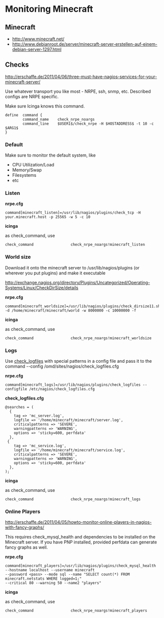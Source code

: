 # Monitoring Minecraft

## Minecraft
* http://www.minecraft.net/
* http://www.debianroot.de/server/minecraft-server-erstellen-auf-einem-debian-server-1297.html

## Checks

http://erschaffe.de/2011/04/06/three-must-have-nagios-services-for-your-minecraft-server/

Use whatever transport you like most - NRPE, ssh, snmp, etc. Described configs are NRPE specific.

Make sure Icinga knows this command.

```
define  command {
        command_name    check_nrpe_noargs
        command_line    $USER1$/check_nrpe -H $HOSTADDRESS$ -t 10 -c $ARG1$
}
```

### Default
Make sure to monitor the default system, like
* CPU Utilization/Load
* Memory/Swap
* Filesystems
* etc

### Listen
**nrpe.cfg**

```
command[minecraft_listen]=/usr/lib/nagios/plugins/check_tcp -H your.minecraft.host -p 25565 -w 5 -c 10
```

**icinga**

as check_command, use

```
check_command                 check_nrpe_noargs!minecraft_listen
```

### World size
Download it onto the minecraft server to /usr/lib/nagios/plugins (or wherever you put plugins) and make it executable

http://exchange.nagios.org/directory/Plugins/Uncategorized/Operating-Systems/Linux/CheckDirSize/details

**nrpe.cfg**

```
command[minecraft_worldsize]=/usr/lib/nagios/plugins/check_dirsize11.sh -d /home/minecraft/minecraft/world -w 8000000 -c 10000000 -f
```

**icinga**

as check_command, use

```
check_command                 check_nrpe_noargs!minecraft_worldsize
```

### Logs
Use [check_logfiles](01_10_01_check_logfiles.md) with special patterns in a config file and pass it to the command --config /omd/sites/nagios/check_logfiles.cfg


**nrpe.cfg**

```
command[minecraft_logs]=/usr/lib/nagios/plugins/check_logfiles --configfile /etc/nagios/check_logfiles.cfg
```

**check_logfiles.cfg**

```
@searches = (
  {
    tag => 'mc_server.log',
    logfile => '/home/minecraft/minecraft/server.log',
    criticalpatterns => 'SEVERE',
    warningpatterns => 'WARNING',
    options => 'sticky=600, perfdata'
  },
 {
    tag => 'mc_service.log',
    logfile => '/home/minecraft/minecraft/service.log',
    criticalpatterns => 'SEVERE',
    warningpatterns => 'WARNING',
    options => 'sticky=600, perfdata'
  },
);
```

**icinga**

as check_command, use

```
check_command                 check_nrpe_noargs!minecraft_logs
```

### Online Players
http://erschaffe.de/2011/04/05/howto-monitor-online-players-in-nagios-with-fancy-graphs/

This requires check_mysql_health and dependencies to be installed on the Minecraft server. If you have PNP installed, provided perfdata can generate fancy graphs as well.

**nrpe.cfg**

```
command[minecraft_players]=/usr/lib/nagios/plugins/check_mysql_health --hostname localhost --username minecraft
--password <pass> --mode sql --name "SELECT count(*) FROM minecraft.netstats WHERE logged=1;"
--critical 80 --warning 50 --name2 "players"
```

**icinga**

as check_command, use

```
check_command                 check_nrpe_noargs!minecraft_players
```
